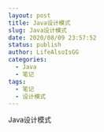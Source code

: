 ```yaml
---
layout: post
title: Java设计模式
slug: Java设计模式
date: 2020/08/09 23:57:52
status: publish
author: LifeAlsoIsGG
categories: 
  - Java
  - 笔记
tags: 
  - 笔记
  - 设计模式
---
```


Java设计模式